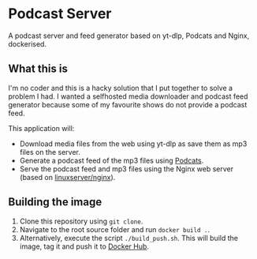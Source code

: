 # Podcast Server
A podcast server and feed generator based on yt-dlp, Podcats and Nginx, dockerised.

## What this is

I'm no coder and this is a hacky solution that I put together to solve a problem I had. I wanted a selfhosted media downloader and podcast feed generator because some of my favourite shows do not provide a podcast feed.

This application will:

- Download media files from the web using yt-dlp as save them as mp3 files on the server.
- Generate a podcast feed of the mp3 files using [Podcats](https://github.com/jakubroztocil/podcats).
- Serve the podcast feed and mp3 files using the Nginx web server (based on [linuxserver/nginx](https://hub.docker.io/r/linuxserver/nginx)).

## Building the image

1. Clone this repository using `git clone`.
2. Navigate to the root source folder and run `docker build .`.
3. Alternatively, execute the script `./build_push.sh`. This will build the image, tag it and push it to [Docker Hub](https://hub.docker.com).
